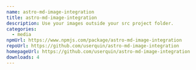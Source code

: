 ```yaml
---
name: astro-md-image-integration
title: astro-md-image-integration
description: Use your images outside your src project folder.
categories:
  - media
npmUrl: https://www.npmjs.com/package/astro-md-image-integration
repoUrl: https://github.com/userquin/astro-md-image-integration
homepageUrl: https://github.com/userquin/astro-md-image-integration
downloads: 4
---
```

